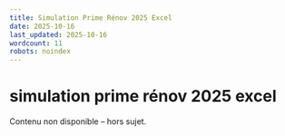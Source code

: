 ```yaml
---
title: Simulation Prime Rénov 2025 Excel
date: 2025-10-16
last_updated: 2025-10-16
wordcount: 11
robots: noindex
---
```


# simulation prime rénov 2025 excel

Contenu non disponible – hors sujet.